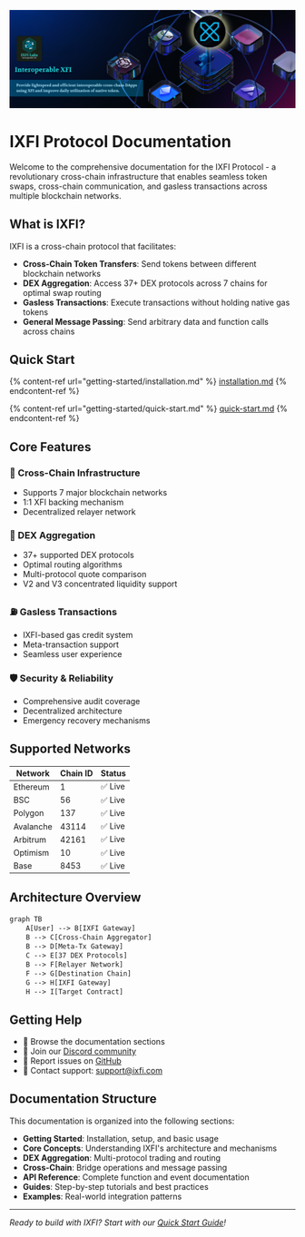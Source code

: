 ![IXFI Protocol](IXFI-banner.png)

# IXFI Protocol Documentation

Welcome to the comprehensive documentation for the IXFI Protocol - a revolutionary cross-chain infrastructure that enables seamless token swaps, cross-chain communication, and gasless transactions across multiple blockchain networks.

## What is IXFI?

IXFI is a cross-chain protocol that facilitates:

- **Cross-Chain Token Transfers**: Send tokens between different blockchain networks
- **DEX Aggregation**: Access 37+ DEX protocols across 7 chains for optimal swap routing
- **Gasless Transactions**: Execute transactions without holding native gas tokens
- **General Message Passing**: Send arbitrary data and function calls across chains

## Quick Start

{% content-ref url="getting-started/installation.md" %}
[installation.md](getting-started/installation.md)
{% endcontent-ref %}

{% content-ref url="getting-started/quick-start.md" %}
[quick-start.md](getting-started/quick-start.md)
{% endcontent-ref %}

## Core Features

### 🔗 Cross-Chain Infrastructure
- Supports 7 major blockchain networks
- 1:1 XFI backing mechanism
- Decentralized relayer network

### 🔄 DEX Aggregation
- 37+ supported DEX protocols
- Optimal routing algorithms
- Multi-protocol quote comparison
- V2 and V3 concentrated liquidity support

### ⛽ Gasless Transactions
- IXFI-based gas credit system
- Meta-transaction support
- Seamless user experience

### 🛡️ Security & Reliability
- Comprehensive audit coverage
- Decentralized architecture
- Emergency recovery mechanisms

## Supported Networks

| Network | Chain ID | Status |
|---------|----------|--------|
| Ethereum | 1 | ✅ Live |
| BSC | 56 | ✅ Live |
| Polygon | 137 | ✅ Live |
| Avalanche | 43114 | ✅ Live |
| Arbitrum | 42161 | ✅ Live |
| Optimism | 10 | ✅ Live |
| Base | 8453 | ✅ Live |

## Architecture Overview

```mermaid
graph TB
    A[User] --> B[IXFI Gateway]
    B --> C[Cross-Chain Aggregator]
    B --> D[Meta-Tx Gateway]
    C --> E[37 DEX Protocols]
    B --> F[Relayer Network]
    F --> G[Destination Chain]
    G --> H[IXFI Gateway]
    H --> I[Target Contract]
```

## Getting Help

- 📖 Browse the documentation sections
- 💬 Join our [Discord community](https://discord.gg/ixfi)
- 🐛 Report issues on [GitHub](https://github.com/DINetworks/IXFI-Contracts)
- 📧 Contact support: support@ixfi.com

## Documentation Structure

This documentation is organized into the following sections:

- **Getting Started**: Installation, setup, and basic usage
- **Core Concepts**: Understanding IXFI's architecture and mechanisms
- **DEX Aggregation**: Multi-protocol trading and routing
- **Cross-Chain**: Bridge operations and message passing
- **API Reference**: Complete function and event documentation
- **Guides**: Step-by-step tutorials and best practices
- **Examples**: Real-world integration patterns

---

*Ready to build with IXFI? Start with our [Quick Start Guide](getting-started/quick-start.md)!*
